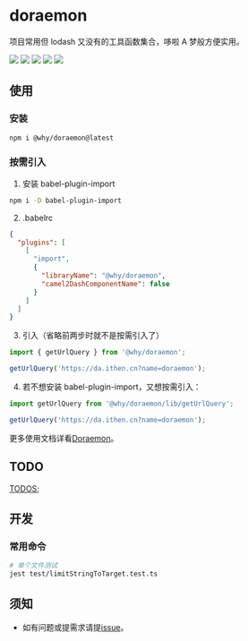 # doraemon

项目常用但 lodash 又没有的工具函数集合，哆啦 A 梦般方便实用。

[![](https://img.shields.io/github/workflow/status/juicecube/doraemon/npm-publish?style=flat-square&logo=github)](https://github.com/juicecube/doraemon/actions?query=workflow%3Anpm-publish)
[![](https://img.shields.io/codecov/c/gh/juicecube/doraemon/master?style=flat-square&logo=codecov)](https://codecov.io/gh/juicecube/doraemon/branch/master)
[![](https://img.shields.io/bundlephobia/min/@why/doraemon?style=flat-square&logo=npm)](https://www.npmjs.com/package/@why/doraemon)
[![](https://img.shields.io/github/license/juicecube/doraemon?style=flat-square&logo=github)](https://github.com/juicecube/doraemon/blob/master/LICENSE)
[![](https://img.shields.io/badge/website-Doraemon-brightgreen?style=flat-square&logo=github)](https://da.ithen.cn)

## 使用

### 安装

```bash
npm i @why/doraemon@latest
```

### 按需引入

1. 安装 babel-plugin-import

```bash
npm i -D babel-plugin-import
```

2. .babelrc

```json
{
  "plugins": [
    [
      "import",
      {
        "libraryName": "@why/doraemon",
        "camel2DashComponentName": false
      }
    ]
  ]
}
```

3. 引入（省略前两步时就不是按需引入了）

```typescript
import { getUrlQuery } from '@why/doraemon';

getUrlQuery('https://da.ithen.cn?name=doraemon');
```

4. 若不想安装 babel-plugin-import，又想按需引入：

```typescript
import getUrlQuery from '@why/doraemon/lib/getUrlQuery';

getUrlQuery('https://da.ithen.cn?name=doraemon');
```

更多使用文档详看[Doraemon](https://da.ithen.cn)。

## TODO

[TODOS](https://github.com/juicecube/doraemon/projects/3);

## 开发

### 常用命令

```bash
# 单个文件测试
jest test/limitStringToTarget.test.ts
```

## 须知

- 如有问题或提需求请提[issue](https://github.com/juicecube/doraemon/issues)。
